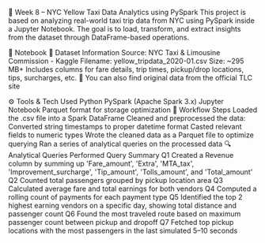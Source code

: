 🚕 Week 8 – NYC Yellow Taxi Data Analytics using PySpark
This project is based on analyzing real-world taxi trip data from NYC using PySpark inside a Jupyter Notebook. The goal is to load, transform, and extract insights from the dataset through DataFrame-based operations.

📓 Notebook
📁 Dataset Information
Source: NYC Taxi & Limousine Commission - Kaggle
Filename: yellow_tripdata_2020-01.csv
Size: ~295 MB+
Includes columns for fare details, trip times, pickup/drop locations, tips, surcharges, etc.
📌 You can also find original data from the official TLC site

⚙️ Tools & Tech Used
Python
PySpark (Apache Spark 3.x)
Jupyter Notebook
Parquet format for storage optimization
🔄 Workflow Steps
Loaded the .csv file into a Spark DataFrame
Cleaned and preprocessed the data:
Converted string timestamps to proper datetime format
Casted relevant fields to numeric types
Wrote the cleaned data as a Parquet file to optimize querying
Ran a series of analytical queries on the processed data
🔍 Analytical Queries Performed
Query	Summary
Q1	Created a Revenue column by summing up 'Fare_amount', 'Extra', 'MTA_tax', 'Improvement_surcharge', 'Tip_amount', 'Tolls_amount', and 'Total_amount'
Q2	Counted total passengers grouped by pickup location area
Q3	Calculated average fare and total earnings for both vendors
Q4	Computed a rolling count of payments for each payment type
Q5	Identified the top 2 highest earning vendors on a specific day, showing total distance and passenger count
Q6	Found the most traveled route based on maximum passenger count between pickup and dropoff
Q7	Fetched top pickup locations with the most passengers in the last simulated 5–10 seconds
